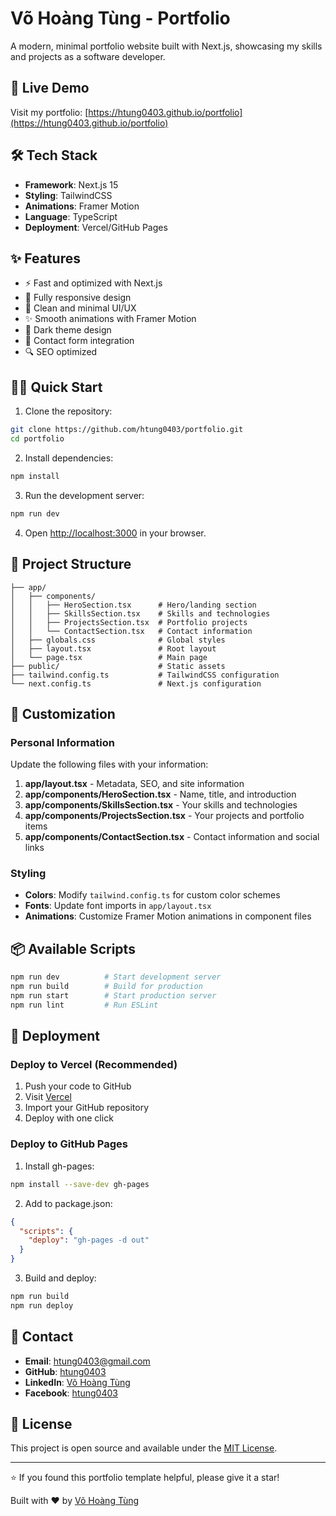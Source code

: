 # Võ Hoàng Tùng - Portfolio

A modern, minimal portfolio website built with Next.js, showcasing my skills and projects as a software developer.

## 🚀 Live Demo

Visit my portfolio: [https://htung0403.github.io/portfolio](https://htung0403.github.io/portfolio)

## 🛠️ Tech Stack

- **Framework**: Next.js 15
- **Styling**: TailwindCSS
- **Animations**: Framer Motion
- **Language**: TypeScript
- **Deployment**: Vercel/GitHub Pages

## ✨ Features

- ⚡ Fast and optimized with Next.js
- 📱 Fully responsive design
- 🎨 Clean and minimal UI/UX
- ✨ Smooth animations with Framer Motion
- 🌙 Dark theme design
- 📧 Contact form integration
- 🔍 SEO optimized

## 🏃‍♂️ Quick Start

1. Clone the repository:

```bash
git clone https://github.com/htung0403/portfolio.git
cd portfolio
```

2. Install dependencies:

```bash
npm install
```

3. Run the development server:

```bash
npm run dev
```

4. Open [http://localhost:3000](http://localhost:3000) in your browser.

## 📁 Project Structure

```
├── app/
│   ├── components/
│   │   ├── HeroSection.tsx      # Hero/landing section
│   │   ├── SkillsSection.tsx    # Skills and technologies
│   │   ├── ProjectsSection.tsx  # Portfolio projects
│   │   └── ContactSection.tsx   # Contact information
│   ├── globals.css              # Global styles
│   ├── layout.tsx               # Root layout
│   └── page.tsx                 # Main page
├── public/                      # Static assets
├── tailwind.config.ts           # TailwindCSS configuration
└── next.config.ts               # Next.js configuration
```

## 🎨 Customization

### Personal Information

Update the following files with your information:

1. **app/layout.tsx** - Metadata, SEO, and site information
2. **app/components/HeroSection.tsx** - Name, title, and introduction
3. **app/components/SkillsSection.tsx** - Your skills and technologies
4. **app/components/ProjectsSection.tsx** - Your projects and portfolio items
5. **app/components/ContactSection.tsx** - Contact information and social links

### Styling

- **Colors**: Modify `tailwind.config.ts` for custom color schemes
- **Fonts**: Update font imports in `app/layout.tsx`
- **Animations**: Customize Framer Motion animations in component files

## 📦 Available Scripts

```bash
npm run dev          # Start development server
npm run build        # Build for production
npm run start        # Start production server
npm run lint         # Run ESLint
```

## 🚀 Deployment

### Deploy to Vercel (Recommended)

1. Push your code to GitHub
2. Visit [Vercel](https://vercel.com)
3. Import your GitHub repository
4. Deploy with one click

### Deploy to GitHub Pages

1. Install gh-pages:
```bash
npm install --save-dev gh-pages
```

2. Add to package.json:
```json
{
  "scripts": {
    "deploy": "gh-pages -d out"
  }
}
```

3. Build and deploy:
```bash
npm run build
npm run deploy
```

## 🤝 Contact

- **Email**: htung0403@gmail.com
- **GitHub**: [htung0403](https://github.com/htung0403)
- **LinkedIn**: [Võ Hoàng Tùng](https://linkedin.com/in/tùng-hoàng-34864a295/)
- **Facebook**: [htung0403](https://facebook.com/htung0403)

## 📄 License

This project is open source and available under the [MIT License](LICENSE).

---

⭐ If you found this portfolio template helpful, please give it a star!

Built with ❤️ by [Võ Hoàng Tùng](https://github.com/htung0403)

